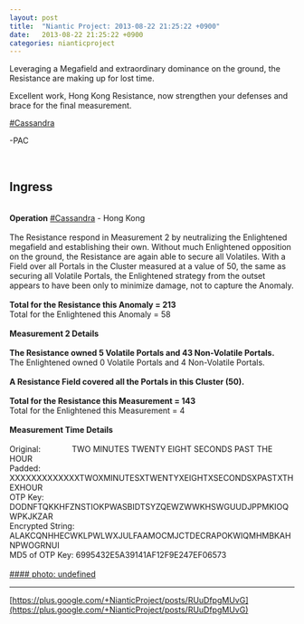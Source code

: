 ```yaml
---
layout: post
title:  "Niantic Project: 2013-08-22 21:25:22 +0900"
date:   2013-08-22 21:25:22 +0900
categories: nianticproject
---
```

Leveraging a Megafield and extraordinary dominance on the ground, the Resistance are making up for lost time.

Excellent work, Hong Kong Resistance, now strengthen your defenses and brace for the final measurement.

 [#Cassandra](https://plus.google.com/s/%23Cassandra "")  

-PAC<div class="shared"><br /><h2>Ingress</h2><br /><b>Operation</b> <a rel="nofollow" class="ot-hashtag" href="https://plus.google.com/s/%23Cassandra">#Cassandra</a> - Hong Kong<br /><br />The Resistance respond in Measurement 2 by neutralizing the Enlightened megafield and establishing their own. Without much Enlightened opposition on the ground, the Resistance are again able to secure all Volatiles. With a Field over all Portals in the Cluster measured at a value of 50, the same as securing all Volatile Portals, the Enlightened strategy from the outset appears to have been only to minimize damage, not to capture the Anomaly.<br /><br /><b>Total for the Resistance this Anomaly = 213</b><br />Total for the Enlightened this Anomaly = 58<br /><br /><b>Measurement 2 Details</b><br /><br /><b>The Resistance owned 5 Volatile Portals and 43 Non-Volatile Portals.</b><br />The Enlightened owned 0 Volatile Portals and 4 Non-Volatile Portals.<br /><br /><b>A Resistance Field covered all the Portals in this Cluster (50).</b><br /><br /><b>Total for the Resistance this Measurement = 143</b><br />Total for the Enlightened this Measurement = 4<br /><br /><b>Measurement Time Details</b><br /><br />Original:              TWO MINUTES TWENTY EIGHT SECONDS PAST THE HOUR<br />Padded: XXXXXXXXXXXXXTWOXMINUTESXTWENTYXEIGHTXSECONDSXPASTXTHEXHOUR<br />OTP Key: DODNFTQKKHFZNSTIOKPWASBIDTSYZQEWZWWKHSWGUUDJPPMKIOQWPKJKZAR<br />Encrypted String: ALAKCQNHHECWKLPWLWXJULFAAMOCMJCTDECRAPOKWIQMHMBKAHNPWOGRNUI<br />MD5 of OTP Key: 6995432E5A39141AF12F9E247EF06573<br /><br /></div>
[#### photo: undefined](https://lh4.googleusercontent.com/-IyZKKuMxp6I/UhYAoaipjRI/AAAAAAAAPkk/hoSarG8ifS8/cassandra-hongkong-2.png "")
- - -
[https://plus.google.com/+NianticProject/posts/RUuDfpgMUvG](https://plus.google.com/+NianticProject/posts/RUuDfpgMUvG)
